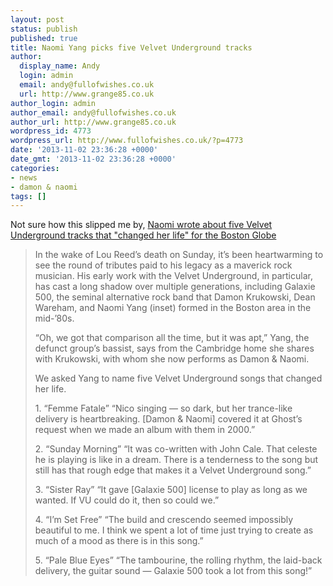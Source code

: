 ```yaml
---
layout: post
status: publish
published: true
title: Naomi Yang picks five Velvet Underground tracks
author:
  display_name: Andy
  login: admin
  email: andy@fullofwishes.co.uk
  url: http://www.grange85.co.uk
author_login: admin
author_email: andy@fullofwishes.co.uk
author_url: http://www.grange85.co.uk
wordpress_id: 4773
wordpress_url: http://www.fullofwishes.co.uk/?p=4773
date: '2013-11-02 23:36:28 +0000'
date_gmt: '2013-11-02 23:36:28 +0000'
categories:
- news
- damon & naomi
tags: []
---
```

<p>Not sure how this slipped me by, <a href="http://www.bostonglobe.com/arts/music/2013/10/31/high-five-naomi-yang/a4O3kNGh9Aoy8JiAM082FN/story.html?s_campaign=sm_tw">Naomi wrote about five Velvet Underground tracks that "changed her life" for the Boston Globe</a></p>
<blockquote><p>
In the wake of Lou Reed’s death on Sunday, it’s been heartwarming to see the round of tributes paid to his legacy as a maverick rock musician. His early work with the Velvet Underground, in particular, has cast a long shadow over multiple generations, including Galaxie 500, the seminal alternative rock band that Damon Krukowski, Dean Wareham, and Naomi Yang (inset) formed in the Boston area in the mid-’80s.</p>
<p>“Oh, we got that comparison all the time, but it was apt,” Yang, the defunct group’s bassist, says from the Cambridge home she shares with Krukowski, with whom she now performs as Damon & Naomi.</p>
<p>We asked Yang to name five Velvet Underground songs that changed her life.</p>
<p>1. “Femme Fatale” “Nico singing — so dark, but her trance-like delivery is heartbreaking. [Damon & Naomi] covered it at Ghost’s request when we made an album with them in 2000.”</p>
<p>2. “Sunday Morning” “It was co-written with John Cale. That celeste he is playing is like in a dream. There is a tenderness to the song but still has that rough edge that makes it a Velvet Underground song.”</p>
<p>3. “Sister Ray” “It gave [Galaxie 500] license to play as long as we wanted. If VU could do it, then so could we.”</p>
<p>4. “I’m Set Free” “The build and crescendo seemed impossibly beautiful to me. I think we spent a lot of time just trying to create as much of a mood as there is in this song.”</p>
<p>5. “Pale Blue Eyes” “The tambourine, the rolling rhythm, the laid-back delivery, the guitar sound — Galaxie 500 took a lot from this song!”</p></blockquote>
